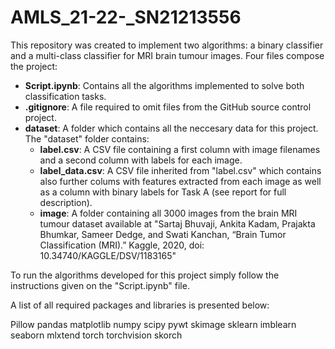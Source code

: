 # AMLS_21-22-_SN21213556

This repository was created to implement two algorithms: a binary classifier and a multi-class classifier for MRI brain tumour images. Four files compose the project:

* **Script.ipynb**: Contains all the algorithms implemented to solve both classification tasks.
* **.gitignore**: A file required to omit files from the GitHub source control project.
* **dataset**: A folder which contains all the neccesary data for this project. The "dataset" folder contains:
  * **label.csv**: A CSV file containing a first column with image filenames and a second column with labels for each image.
  * **label_data.csv**: A CSV file inherited from "label.csv" which contains also further colums with features extracted from each image as well as a column with binary labels for Task A (see report for full description).
  * **image**: A folder containing all 3000 images from the brain MRI tumour dataset available at "Sartaj Bhuvaji, Ankita Kadam, Prajakta Bhumkar, Sameer Dedge, and Swati Kanchan, “Brain Tumor
Classification (MRI).” Kaggle, 2020, doi: 10.34740/KAGGLE/DSV/1183165"

To run the algorithms developed for this project simply follow the instructions given on the "Script.ipynb" file.

A list of all required packages and libraries is presented below:

Pillow
pandas
matplotlib
numpy
scipy
pywt
skimage 
sklearn
imblearn
seaborn
mlxtend
torch
torchvision
skorch

